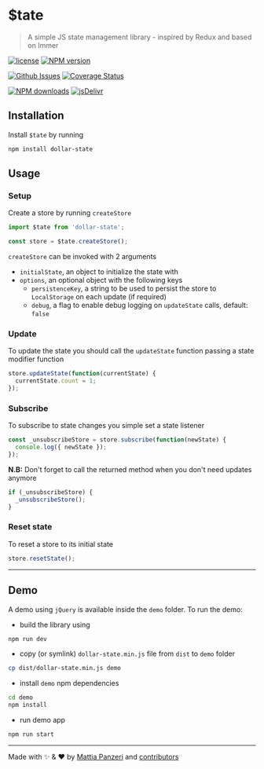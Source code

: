 # $tate

> A simple JS state management library - inspired by Redux and based on Immer

[![license](https://img.shields.io/github/license/panz3r/dollar-state.svg)](https://github.com/panz3r/dollar-state/blob/master/LICENSE)
[![NPM version](https://img.shields.io/npm/v/dollar-state.svg)](https://www.npmjs.com/package/dollar-state)

[![Github Issues](https://img.shields.io/github/issues/panz3r/dollar-state.svg)](https://github.com/panz3r/dollar-state/issues)
[![Coverage Status](https://coveralls.io/repos/github/panz3r/dollar-state/badge.svg?branch=master)](https://coveralls.io/github/panz3r/dollar-state?branch=master)

[![NPM downloads](https://img.shields.io/npm/dm/dollar-state.svg)](https://npmjs.com/package/dollar-state)
[![jsDelivr](https://data.jsdelivr.com/v1/package/npm/dollar-state/badge?style=rounded)](https://www.jsdelivr.com/package/npm/dollar-state)

## Installation

Install `$tate` by running

```bash
npm install dollar-state
```

## Usage

### Setup

Create a store by running `createStore`

```js
import $tate from 'dollar-state';

const store = $tate.createStore();
```

`createStore` can be invoked with 2 arguments

- `initialState`, an object to initialize the state with
- `options`, an optional object with the following keys
  - `persistenceKey`, a string to be used to persist the store to `LocalStorage` on each update (if required)
  - `debug`, a flag to enable debug logging on `updateState` calls, default: `false`

### Update

To update the state you should call the `updateState` function passing a state modifier function

```js
store.updateState(function(currentState) {
  currentState.count = 1;
});
```

### Subscribe

To subscribe to state changes you simple set a state listener

```js
const _unsubscribeStore = store.subscribe(function(newState) {
  console.log({ newState });
});
```

**N.B:** Don't forget to call the returned method when you don't need updates anymore

```js
if (_unsubscribeStore) {
  _unsubscribeStore();
}
```

### Reset state

To reset a store to its initial state

```js
store.resetState();
```

---

## Demo

A demo using `jQuery` is available inside the `demo` folder.
To run the demo:

- build the library using

```sh
npm run dev
```

- copy (or symlink) `dollar-state.min.js` file from `dist` to `demo` folder

```sh
cp dist/dollar-state.min.js demo
```

- install `demo` npm dependencies

```sh
cd demo
npm install
```

- run demo app

```sh
npm run start
```

---

Made with :sparkles: & :heart: by [Mattia Panzeri](https://github.com/panz3r) and [contributors](https://github.com/panz3r/dollar-state/graphs/contributors)
